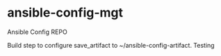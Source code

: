 # ansible-config-mgt
Ansible Config REPO

Build step to configure save_artifact to ~/ansible-config-artifact.
Testing